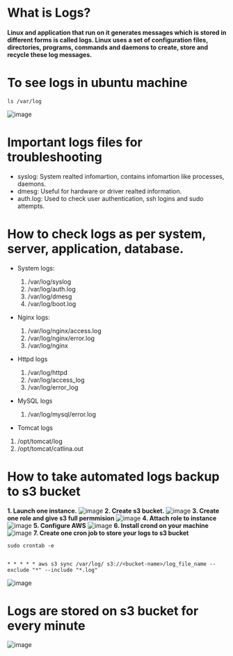 
# What is Logs?
#### Linux and application that run on it generates messages which is stored in different forms is called logs. Linux uses a set of configuration files, directories, programs, commands and daemons to create, store and recycle these log messages. 

# To see logs in ubuntu machine
````
ls /var/log

````
![image](https://github.com/user-attachments/assets/4601e36d-31ae-419d-83fb-cd8e92d051fa)

# Important logs files for troubleshooting 
*  syslog: System realted infomartion, contains infomartion like processes, daemons.
*  dmesg: Useful for hardware or driver realted information.
*  auth.log: Used to check user authentication, ssh logins and sudo attempts.

# How to check logs as per system, server, application, database.
* System logs:
  1. /var/log/syslog
  2. /var/log/auth.log
  3. /var/log/dmesg
  4. /var/log/boot.log
* Nginx logs:
  1. /var/log/nginx/access.log
  2. /var/log/nginx/error.log
  3. /var/log/nginx
* Httpd logs
  1. /var/log/httpd
  2. /var/log/access_log
  3. /var/log/error_log
* MySQL logs
  1. /var/log/mysql/error.log
     
* Tomcat logs
 1. /opt/tomcat/log
 2. /opt/tomcat/catlina.out

# How to take automated logs backup to s3 bucket 
**1. Launch one instance.**
![image](https://github.com/user-attachments/assets/f4a3ec59-23e2-4ede-b15a-95dad545a3da)
**2. Create s3 bucket.**
![image](https://github.com/user-attachments/assets/f300078c-4d66-4db8-98b8-e88fe1e9b09b)
**3. Create one role and give s3 full permmision**
![image](https://github.com/user-attachments/assets/c6fb388c-17fb-4d46-9234-cd262041d271)
**4. Attach role to instance**
![image](https://github.com/user-attachments/assets/59e08675-f991-407c-9b62-4341784c7cd9)
**5. Configure AWS**
![image](https://github.com/user-attachments/assets/aec81b56-a7e2-4aa8-8fe6-11c36e8f29b0)
**6. Install crond on your machine**
![image](https://github.com/user-attachments/assets/73f232b5-c68a-4b75-9372-2345749d59e8)
**7. Create one cron job to store your logs to s3 bucket**
````
sudo crontab -e

````

````

* * * * * aws s3 sync /var/log/ s3://<bucket-name>/log_file_name --exclude "*" --include "*.log"

````
![image](https://github.com/user-attachments/assets/ad07dee4-0d92-43f5-bb9b-7e29770b7cb8)

# Logs are stored on s3 bucket for every minute 
![image](https://github.com/user-attachments/assets/37886f83-9ebd-4d7c-bc96-fb698dd4e5bf)



